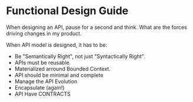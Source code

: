 # Functional Design Guide

When designing an API, pause for a second and think. What are the forces driving changes in my product.

When API model is designed, it has to be:
- Be "Semantically Right", not just "Syntactically Right".
 - APIs must be reusable.
 - Materialized arround Bounded Context.
 - API should be minimal and complete
 - Manage the API Evolution
 - Encapsulate (again!)
- API Have CONTRACTS 
